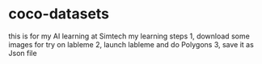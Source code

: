 # coco-datasets
this is for my AI learning at Simtech
my learning steps
1, download some images for try on lableme
2, launch lableme and do Polygons
3, save it as Json file
